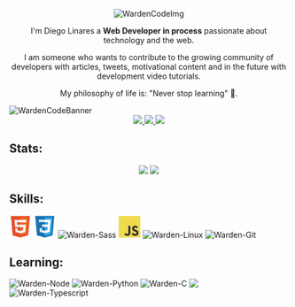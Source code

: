 <p align="center">
  <img alt="WardenCodeImg" height="200" src="https://i.imgur.com/D6Z6m0r.png">
  <p align="center">I'm Diego Linares a <strong>Web Developer in process</strong> passionate about technology and the web.</p>
</p>

<p align="center">I am someone who wants to contribute to the growing community of developers with articles, tweets, motivational content and in the future with development video tutorials.</p>
<p align="center">My philosophy of life is: "Never stop learning" 💚.</p>

<img alt="WardenCodeBanner" src="https://i.imgur.com/i4cNEct.png">

<div align="center">
  <a href="https://twitter.com/WardenCode" target="_blank">
    <img height="32" src="https://img.shields.io/badge/Twitter-1DA1F2?style=for-the-badge&logo=twitter&logoColor=white">
  </a>
  <a href="https://instagram.com/wardencode" target="_blank">
    <img height="32" src="https://img.shields.io/badge/-Instagram-%23E4405F?style=for-the-badge&logo=instagram&logoColor=white" target="_blank">
  </a>
  <a href="https://www.linkedin.com/in/diego-linares-castillo" target="_blank">
    <img height="32" src="https://img.shields.io/badge/-LinkedIn-%230077B5?style=for-the-badge&logo=linkedin&logoColor=white" target="_blank">
  </a>
</div>

<h2>Stats:</h2>
<div align="center">
  <img height="180em" src="https://github-readme-stats.vercel.app/api?username=WardenCode&show_icons=true&theme=tokyonight">
  <img height="180em" src="https://github-readme-stats.vercel.app/api/top-langs/?username=WardenCode&layout=compact&theme=tokyonight">
</div>

<h2>Skills:</h2>
<div>
  <img alt="Warden-HTML" height="40" src="https://raw.githubusercontent.com/devicons/devicon/master/icons/html5/html5-original.svg">
  <img alt="Warden-CSS" height="40" src="https://raw.githubusercontent.com/devicons/devicon/master/icons/css3/css3-original.svg">
  <img alt="Warden-Sass" height="40" src="https://cdn.jsdelivr.net/gh/devicons/devicon/icons/sass/sass-original.svg">
  <img alt="Warden-JavaScript" height="40" src="https://raw.githubusercontent.com/devicons/devicon/master/icons/javascript/javascript-original.svg">
  <img alt="Warden-Linux" height="40" src="https://cdn.jsdelivr.net/gh/devicons/devicon/icons/linux/linux-original.svg">
  <img alt="Warden-Git" height="40" src="https://cdn.jsdelivr.net/gh/devicons/devicon/icons/git/git-original.svg">
</div>

<h2>Learning:</h2>
<div>
  <img alt="Warden-Node" height="40" src="https://cdn.jsdelivr.net/gh/devicons/devicon/icons/nodejs/nodejs-original.svg">
  <img alt="Warden-Python" height="40" src="https://cdn.jsdelivr.net/gh/devicons/devicon/icons/python/python-original.svg">
  <img alt="Warden-C" height="40" src="https://cdn.jsdelivr.net/gh/devicons/devicon/icons/c/c-original.svg">
  <img alt="Warden-Bash" height="40" style="color: white;" src="https://cdn.jsdelivr.net/gh/devicons/devicon/icons/bash/bash-original.svg">
  <img alt="Warden-Typescript" height="40" src="https://cdn.jsdelivr.net/gh/devicons/devicon/icons/typescript/typescript-original.svg">
</div>
